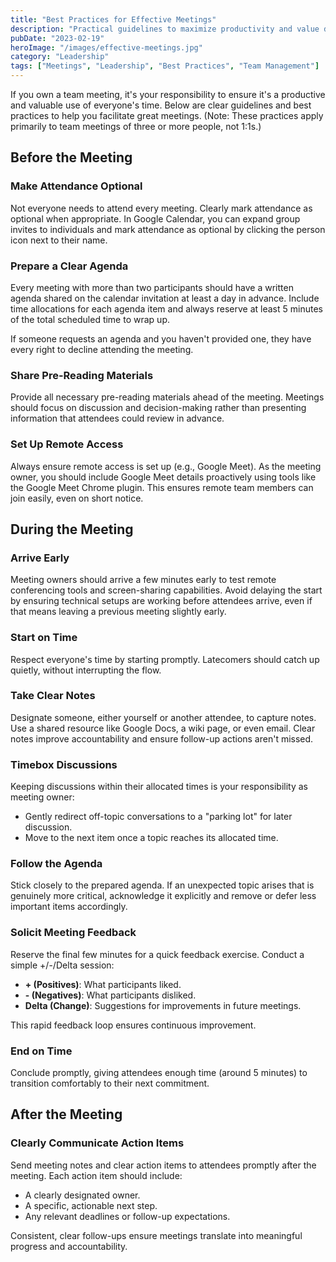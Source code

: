 ```yaml
---
title: "Best Practices for Effective Meetings"
description: "Practical guidelines to maximize productivity and value during team meetings."
pubDate: "2023-02-19"
heroImage: "/images/effective-meetings.jpg"
category: "Leadership"
tags: ["Meetings", "Leadership", "Best Practices", "Team Management"]
---
```


If you own a team meeting, it's your responsibility to ensure it's a productive and valuable use of everyone's time. Below are clear guidelines and best practices to help you facilitate great meetings. (Note: These practices apply primarily to team meetings of three or more people, not 1:1s.)

## Before the Meeting

### Make Attendance Optional  
Not everyone needs to attend every meeting. Clearly mark attendance as optional when appropriate. In Google Calendar, you can expand group invites to individuals and mark attendance as optional by clicking the person icon next to their name.

### Prepare a Clear Agenda  
Every meeting with more than two participants should have a written agenda shared on the calendar invitation at least a day in advance. Include time allocations for each agenda item and always reserve at least 5 minutes of the total scheduled time to wrap up.

If someone requests an agenda and you haven't provided one, they have every right to decline attending the meeting.

### Share Pre-Reading Materials  
Provide all necessary pre-reading materials ahead of the meeting. Meetings should focus on discussion and decision-making rather than presenting information that attendees could review in advance.

### Set Up Remote Access  
Always ensure remote access is set up (e.g., Google Meet). As the meeting owner, you should include Google Meet details proactively using tools like the Google Meet Chrome plugin. This ensures remote team members can join easily, even on short notice.

## During the Meeting

### Arrive Early  
Meeting owners should arrive a few minutes early to test remote conferencing tools and screen-sharing capabilities. Avoid delaying the start by ensuring technical setups are working before attendees arrive, even if that means leaving a previous meeting slightly early.

### Start on Time  
Respect everyone's time by starting promptly. Latecomers should catch up quietly, without interrupting the flow.

### Take Clear Notes  
Designate someone, either yourself or another attendee, to capture notes. Use a shared resource like Google Docs, a wiki page, or even email. Clear notes improve accountability and ensure follow-up actions aren't missed.

### Timebox Discussions  
Keeping discussions within their allocated times is your responsibility as meeting owner:

- Gently redirect off-topic conversations to a "parking lot" for later discussion.
- Move to the next item once a topic reaches its allocated time.

### Follow the Agenda  
Stick closely to the prepared agenda. If an unexpected topic arises that is genuinely more critical, acknowledge it explicitly and remove or defer less important items accordingly.

### Solicit Meeting Feedback  
Reserve the final few minutes for a quick feedback exercise. Conduct a simple +/-/Delta session:

- **+ (Positives)**: What participants liked.
- **- (Negatives)**: What participants disliked.
- **Delta (Change)**: Suggestions for improvements in future meetings.

This rapid feedback loop ensures continuous improvement.

### End on Time  
Conclude promptly, giving attendees enough time (around 5 minutes) to transition comfortably to their next commitment.

## After the Meeting

### Clearly Communicate Action Items  
Send meeting notes and clear action items to attendees promptly after the meeting. Each action item should include:

- A clearly designated owner.
- A specific, actionable next step.
- Any relevant deadlines or follow-up expectations.

Consistent, clear follow-ups ensure meetings translate into meaningful progress and accountability.
